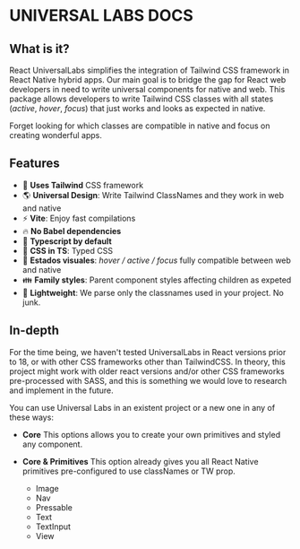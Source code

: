 # UNIVERSAL LABS DOCS

## What is it?

React UniversalLabs simplifies the integration of Tailwind CSS framework in React Native hybrid apps. Our main goal is to bridge the gap for React web developers in need to write universal components for native and web. This package allows developers to write Tailwind CSS classes with all states (_active_, _hover_, _focus_) that just works and looks as expected in native. 

Forget looking for which classes are compatible in native and focus on creating wonderful apps.

## Features

- 🍃 **Uses Tailwind** CSS framework
- 🌎 **Universal Design**: Write Tailwind ClassNames and they work in web and native
- ⚡ **Vite**: Enjoy fast compilations
- 🔥 **No Babel dependencies**
- 🔏 **Typescript by default**
- 🎨 **CSS in TS**: Typed CSS
- 💅 **Estados visuales**:  _hover / active / focus_ fully compatible between web and native
- 👪 **Family styles**: Parent component styles affecting children as expeted
- 🤏 **Lightweight**: We parse only the classnames used in your project. No junk.

## In-depth

For the time being, we haven't tested UniversalLabs in React versions prior to 18, or with other CSS frameworks other than TailwindCSS. In theory, this project might work with older react versions and/or other CSS frameworks pre-processed with SASS, and this is something we would love to research and implement in the future.

You can use Universal Labs in an existent project or a new one in any of these ways:

* **Core** This options allows you to create your own primitives and styled any component.

* **Core & Primitives**  This option already gives you all React Native primitives pre-configured to use classNames or TW prop.
	- Image
	- Nav
	- Pressable
	- Text
	- TextInput
	- View